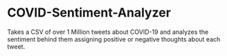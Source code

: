# COVID-Sentiment-Analyzer
Takes a CSV of over 1 Million tweets about COVID-19 and analyzes the sentiment behind them assigning positive or negative thoughts about each tweet.

